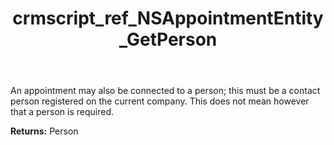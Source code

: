 ﻿---
title: crmscript_ref_NSAppointmentEntity_GetPerson
description: Person NSAppointmentEntity.GetPerson()
intellisense: NSAppointmentEntity.GetPerson
keywords: NSAppointmentEntity, GetPerson
so.topic: reference
---

An appointment may also be connected to a person; this must be a contact person registered on the current company. This does not mean however that a person is required.

**Returns:** Person


